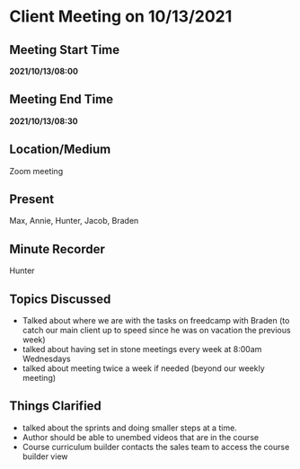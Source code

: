 # Client Meeting on 10/13/2021

## Meeting Start Time

**2021/10/13/08:00**

## Meeting End Time

**2021/10/13/08:30**

## Location/Medium

Zoom meeting

## Present
Max, Annie, Hunter, Jacob, Braden

## Minute Recorder

Hunter

## Topics Discussed

- Talked about where we are with the tasks on freedcamp with Braden (to catch our main client up to speed since he was on vacation the previous week)
- talked about having set in stone meetings every week at 8:00am Wednesdays
- talked about meeting twice a week if needed (beyond our weekly meeting)
 

## Things Clarified

- talked about the sprints and doing smaller steps at a time.
- Author should be able to unembed videos that are in the course
- Course curriculum builder contacts the sales team to access the course builder view

